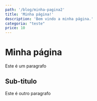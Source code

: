 ```yaml
---
path: '/blog/minha-pagina2'
title: 'Minha página!'
description: 'Bem vindo a minha página.'
categoria: "teste"
price: 10
---
```


# Minha página
Este é um paragrafo

## Sub-titulo
Este é outro paragrafo
